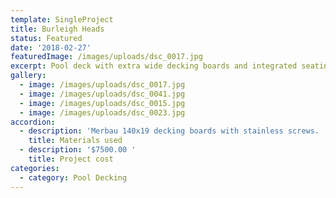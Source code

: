 ```yaml
---
template: SingleProject
title: Burleigh Heads
status: Featured
date: '2018-02-27'
featuredImage: /images/uploads/dsc_0017.jpg
excerpt: Pool deck with extra wide decking boards and integrated seating
gallery:
  - image: /images/uploads/dsc_0017.jpg
  - image: /images/uploads/dsc_0041.jpg
  - image: /images/uploads/dsc_0015.jpg
  - image: /images/uploads/dsc_0023.jpg
accordion:
  - description: 'Merbau 140x19 decking boards with stainless screws. '
    title: Materials used
  - description: '$7500.00 '
    title: Project cost
categories:
  - category: Pool Decking
---
```


